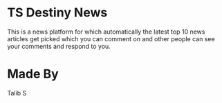 # TS Destiny News
This is a news platform for which automatically the latest top 10 news articles get picked which you can comment on and other people can see your comments and respond to you.

# Made By
Talib S
